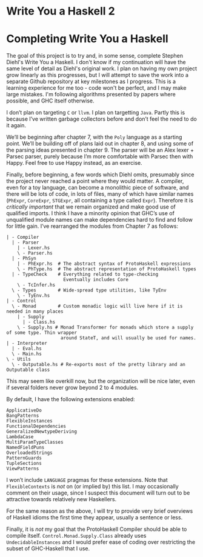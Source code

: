 # Write You a Haskell 2

<h1> Completing Write You a Haskell </h1>
The goal of this project is to try and, in some sense, complete Stephen Diehl's Write You a Haskell. I don't know if my continuation will have the same level of detail as Diehl's original work. I plan on having my own project grow linearly as this progresses, but I will attempt to save the work into a separate Github repository at key milestones as I progress. This is a learning experience for me too - code won't be perfect, and I may make large mistakes. I'm following algorithms presented by papers where possible, and GHC itself otherwise.
<p>I don’t plan on targeting <code>C</code> or <code>llvm</code>. I plan on targetting <code>Java</code>. Partly this is because I’ve written garbage collectors before and don’t feel the need to do it again.</p>
<p>We’ll be beginning after chapter 7, with the <code>Poly</code> language as a starting point. We’ll be building off of plans laid out in chapter 8, and using some of the parsing ideas presented in chapter 9. The parser will be an Alex lexer + Parsec parser, purely because I’m more comfortable with Parsec then with Happy. Feel free to use Happy instead, as an exercise.</p>
<p>Finally, before beginning, a few words which Diehl omits, presumably since the project never reached a point where they would matter. A compiler, even for a toy language, can become a monolithic piece of software, and there will be lots of code, in lots of files, many of which have similar names (<code>PhExpr</code>, <code>CoreExpr</code>, <code>STGExpr</code>, all containing a type called <code>Expr</code>). Therefore it is <em>critically important</em> that we remain organized and make good use of qualified imports. I think I have a minority opinion that GHC’s use of unqualified module names can make dependencies hard to find and follow for little gain. I’ve rearranged the modules from Chapter 7 as follows:</p>
<pre><code>| - Compiler
  | - Parser
    | - Lexer.hs
    \ - Parser.hs
  | - PhSyn
    | - PhExpr.hs  # The abstract syntax of ProtoHaskell expressions
    \ - PhType.hs  # The abstract representation of ProtoHaskell types
  | - TypeCheck    # Everything related to type-checking
                     Eventually includes Core
    \ - TcInfer.hs
  \ - Types        # Wide-spread type utilities, like TyEnv
    \ - TyEnv.hs
| - Control 
  \ - Monad        # Custom monadic logic will live here if it is needed in many places
    | - Supply
      | - Class.hs
    \ - Supply.hs # Monad Transformer for monads which store a supply of some type. Thin wrapper
                    around StateT, and will usually be used for names.     
| - Interpreter
  | - Eval.hs
  \ - Main.hs
\ - Utils
  \ - Outputable.hs # Re-exports most of the pretty library and an Outputable class         
</code></pre>
<p>This may seem like overkill now, but the organization will be nice later, even if several folders never grow beyond 2 to 4 modules.</p>
<p>By default, I have the following extensions enabled:</p>
<pre><code>ApplicativeDo
BangPatterns
FlexibleInstances
FunctionalDependencies
GeneralizedNewtypeDeriving
LambdaCase
MultiParamTypeClasses
NamedFieldPuns
OverloadedStrings
PatternGuards
TupleSections
ViewPatterns
</code></pre>
<p>I won’t include <code>LANGUAGE</code> pragmas for these extensions. Note that <code>FlexibleContexts</code> is <em>not</em> on (or implied by) this list. I may occasionally comment on their usage, since I suspect this document will turn out to be attractive towards relatively new Haskellers.</p>
<p>For the same reason as the above, I will try to provide very brief overviews of Haskell idioms the first time they appear, usually a sentence or less.</p>
<p>Finally, it is <em>not</em> my goal that the ProtoHaskell Compiler should be able to compile itself. <code>Control.Monad.Supply.Class</code> already uses <code>UndecidableInstances</code> and I would prefer ease of coding over restricting the subset of GHC-Haskell that I use.</p>

